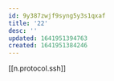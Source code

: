 ```yaml
---
id: 9y387zwjf9syng5y3s1qxaf
title: '22'
desc: ''
updated: 1641951394763
created: 1641951384246
---
```



[[n.protocol.ssh]]
